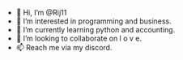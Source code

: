 - 👋 Hi, I’m @Rij11
- 👀 I’m interested in programming and business.
- 🌱 I’m currently learning python and accounting.
- 💞️ I’m looking to collaborate on l o v e.
- 📫 Reach me via my discord.

<!---
Rij11/Rij11 is a ✨ special ✨ repository because its `README.md` (this file) appears on your GitHub profile.
You can click the Preview link to take a look at your changes.
--->
